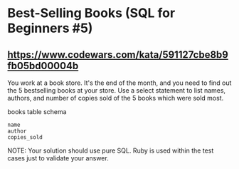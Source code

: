# Best-Selling Books (SQL for Beginners #5)
## https://www.codewars.com/kata/591127cbe8b9fb05bd00004b

You work at a book store. It's the end of the month, and you need to find out the 5 bestselling books at your store. Use a select statement to list names, authors, and number of copies sold of the 5 books which were sold most.

books table schema

    name
    author
    copies_sold

NOTE: Your solution should use pure SQL. Ruby is used within the test cases just to validate your answer.
